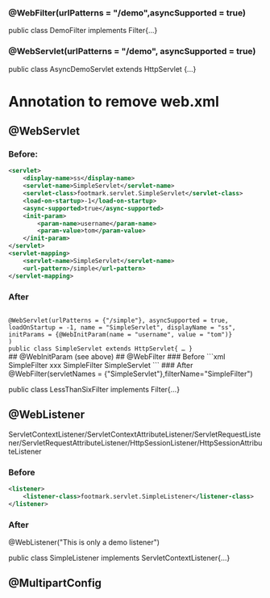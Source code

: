 ### @WebFilter(urlPatterns = "/demo",asyncSupported = true)  
public class DemoFilter implements Filter{...}
### @WebServlet(urlPatterns = "/demo", asyncSupported = true)
public class AsyncDemoServlet extends HttpServlet {...}


# Annotation to remove web.xml 
## @WebServlet

### Before:
```xml
<servlet>
    <display-name>ss</display-name>
    <servlet-name>SimpleServlet</servlet-name>
    <servlet-class>footmark.servlet.SimpleServlet</servlet-class>
    <load-on-startup>-1</load-on-startup>
    <async-supported>true</async-supported>
    <init-param>
        <param-name>username</param-name>
        <param-value>tom</param-value>
    </init-param>
</servlet>
<servlet-mapping>
    <servlet-name>SimpleServlet</servlet-name>
    <url-pattern>/simple</url-pattern>
</servlet-mapping>
```
### After 
<code>
@WebServlet(urlPatterns = {"/simple"}, asyncSupported = true, 
loadOnStartup = -1, name = "SimpleServlet", displayName = "ss", 
initParams = {@WebInitParam(name = "username", value = "tom")} 
) 
public class SimpleServlet extends HttpServlet{ … }
</code>
## @WebInitParam (see above)
## @WebFilter
### Before
```xml
<filter> 
    <filter-name>SimpleFilter</filter-name> 
    <filter-class>xxx</filter-class> 
</filter> 
<filter-mapping> 
    <filter-name>SimpleFilter</filter-name> 
    <servlet-name>SimpleServlet</servlet-name> 
</filter-mapping>
```
### After
@WebFilter(servletNames = {"SimpleServlet"},filterName="SimpleFilter") 

public class LessThanSixFilter implements Filter{...}

## @WebListener
ServletContextListener/ServletContextAttributeListener/ServletRequestListener/ServletRequestAttributeListener/HttpSessionListener/HttpSessionAttributeListener
### Before
```xml
<listener> 
    <listener-class>footmark.servlet.SimpleListener</listener-class> 
</listener>
```
### After
@WebListener("This is only a demo listener") 

public class SimpleListener implements ServletContextListener{...}
## @MultipartConfig
